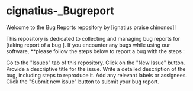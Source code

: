# cignatius-_Bugreport

Welcome to the Bug Reports repository by [ignatius praise chinonso]!

This repository is dedicated to collecting and managing bug reports for [taking report of a bug ]. If you encounter any bugs while using our software, 
**please follow the steps below to report a bug with the steps :

 Go to the "Issues" tab of this repository.
 Click on the "New Issue" button.
 Provide a descriptive title for the issue.
 Write a detailed description of the bug, including steps to reproduce it.
 Add any relevant labels or assignees.
 Click the "Submit new issue" button to submit your bug report.

